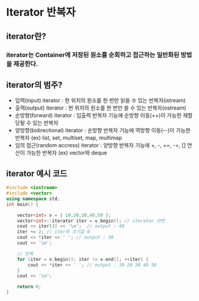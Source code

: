 Iterator 반복자
==============
## iterator란?
### iterator는 Container에 저장된 원소를 순회하고 접근하는 일반화된 방법을 제공한다.

## iterator의 범주?
- 입력(input) iterator : 현 위치의 원소를 한 번만 읽을 수 있는 반복자(istream)
- 출력(output) iterator : 현 위치의 원소를 한 번만 쓸 수 있는 반복자(ostream)
- 순방향(forward) iterator : 입출력 반복자 기능에 순방향 이동(++)이 가능한 재할당될 수 있는 반복자
- 양방향(bidirectional) iterator : 순방향 반복자 기능에 역방향 이동(--)이 가능한 반복자 (ex) list, set, multiset, map, multimap
- 임의 접근(random accress) iterator : 양방향 반복자 기능에 +, -, +=, -=, [] 연산이 가능한 반복자 (ex) vector와 deque
## iterator 예시 코드
~~~cpp
#include <iostream>
#include <vector>
using namespace std;
int main() {

	vector<int> v = { 10,20,30,40,50 };
	vector<int>::iterator iter = v.begin(); // iterator 선언
	cout << iter[3] << '\n';  // output : 40
	iter += 2; // iter의 초기값 0
	cout << *iter << ' '; // output : 30
	cout << '\n';

	// 반복
	for (iter = v.begin(); iter != v.end(); ++iter) {
		cout << *iter << ' '; // output : 10 20 30 40 50
	}
	cout << '\n';

	return 0;
}
~~~